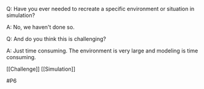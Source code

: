 Q: Have you ever needed to recreate a specific environment or situation in simulation?

A: No, we haven't done so.

Q: And do you think this is challenging?

A: Just time consuming. The environment is very large and modeling is time consuming.

[[Challenge]]
[[Simulation]]

#P6 